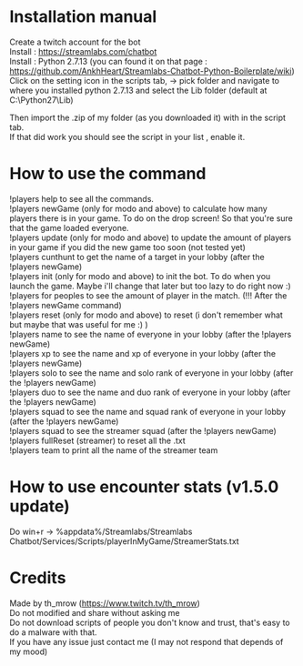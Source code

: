 # Installation manual

Create a twitch account for the bot<br />
Install : https://streamlabs.com/chatbot<br />
Install : Python 2.7.13 (you can found it on that page : https://github.com/AnkhHeart/Streamlabs-Chatbot-Python-Boilerplate/wiki)<br />
Click on the setting icon in the scripts tab, -> pick folder and navigate to where you installed python 2.7.13 and select the Lib folder (default at C:\Python27\Lib)<br />
 
 
Then import the .zip of my folder (as you downloaded it) with in the script tab.<br />
If that did work you should see the script in your list , enable it.<br />
 

# How to use the command<br />
!players help to see all the commands.<br />
!players newGame (only for modo and above) to calculate how many players there is in your game. To do on the drop screen! So that you're sure that the game loaded everyone.<br />
!players update (only for modo and above) to update the amount of players in your game if you did the new game too soon (not tested yet)<br />
!players cunthunt to get the name of a target in your lobby (after the !players newGame)<br />
!players init (only for modo and above) to init the bot. To do when you launch the game. Maybe i'll change that later but too lazy to do right now :)<br />
!players for peoples to see the amount of player in the match. (!!! After the !players newGame command)<br />
!players reset (only for modo and above) to reset (i don't remember what but maybe that was useful for me :) )<br />
!players name to see the name of everyone in your lobby (after the !players newGame)<br />
!players xp to see the name and xp of everyone in your lobby (after the !players newGame)<br />
!players solo to see the name and solo rank of everyone in your lobby (after the !players newGame)<br />
!players duo to see the name and duo rank of everyone in your lobby (after the !players newGame)<br />
!players squad to see the name and squad rank of everyone in your lobby (after the !players newGame)<br />
!players squad to see the streamer squad (after the !players newGame)<br />
!players fullReset (streamer) to reset all the .txt<br />
!players team to print all the name of the streamer team<br />

# How to use encounter stats (v1.5.0 update)<br />
Do win+r -> %appdata%/Streamlabs/Streamlabs Chatbot/Services/Scripts/playerInMyGame/StreamerStats.txt

# Credits <br />
Made by th_mrow (https://www.twitch.tv/th_mrow)<br />
Do not modified and share without asking me<br />
Do not download scripts of people you don't know and trust, that's easy to do a malware with that.<br />
If you have any issue just contact me (I may not respond that depends of my mood)<br />

